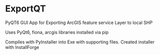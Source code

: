 # ExportQT

PyQT6 GUI App for Exporting ArcGIS feature service Layer to local SHP

Uses PyQt6, fiona, arcgis libraries installed via pip

Compiles with PyInstaller into Exe with supporting files.
Created installer with InstallForge
